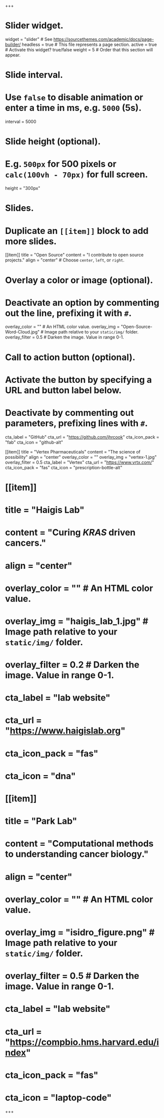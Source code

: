 +++
# Slider widget.
widget = "slider"  # See https://sourcethemes.com/academic/docs/page-builder/
headless = true  # This file represents a page section.
active = true  # Activate this widget? true/false
weight = 5  # Order that this section will appear.

# Slide interval.
# Use `false` to disable animation or enter a time in ms, e.g. `5000` (5s).
interval = 5000

# Slide height (optional).
# E.g. `500px` for 500 pixels or `calc(100vh - 70px)` for full screen.
height = "300px"

# Slides.
# Duplicate an `[[item]]` block to add more slides.
[[item]]
  title = "Open Source"
  content = "I contribute to open source projects."
  align = "center"  # Choose `center`, `left`, or `right`.

  # Overlay a color or image (optional).
  #   Deactivate an option by commenting out the line, prefixing it with `#`.
  overlay_color = ""  # An HTML color value.
  overlay_img = "Open-Source-Word-Cloud.jpg"  # Image path relative to your `static/img/` folder.
  overlay_filter = 0.5  # Darken the image. Value in range 0-1.

  # Call to action button (optional).
  #   Activate the button by specifying a URL and button label below.
  #   Deactivate by commenting out parameters, prefixing lines with `#`.
  cta_label = "GitHub"
  cta_url = "https://github.com/jhrcook"
  cta_icon_pack = "fab"
  cta_icon = "github-alt"

[[item]]
  title = "Vertex Pharmaceuticals"
  content = "The science of possibility"
  align = "center"
  overlay_color = ""
  overlay_img = "vertex-1.jpg" 
  overlay_filter = 0.5 
  cta_label = "Vertex"
  cta_url = "https://www.vrtx.com/"
  cta_icon_pack = "fas"
  cta_icon = "prescription-bottle-alt"

# [[item]]
#   title = "Haigis Lab"
#   content = "Curing *KRAS* driven cancers."
#   align = "center"

#   overlay_color = ""  # An HTML color value.
#   overlay_img = "haigis_lab_1.jpg"  # Image path relative to your `static/img/` folder.
#   overlay_filter = 0.2  # Darken the image. Value in range 0-1.
  
#   cta_label = "lab website"
#   cta_url = "https://www.haigislab.org"
#   cta_icon_pack = "fas"
#   cta_icon = "dna"

# [[item]]
#   title = "Park Lab"
#   content = "Computational methods to understanding cancer biology."
#   align = "center"

#   overlay_color = ""  # An HTML color value.
#   overlay_img = "isidro_figure.png"  # Image path relative to your `static/img/` folder.
#   overlay_filter = 0.5  # Darken the image. Value in range 0-1.
  
#   cta_label = "lab website"
#   cta_url = "https://compbio.hms.harvard.edu/index"
#   cta_icon_pack = "fas"
#   cta_icon = "laptop-code"
+++
